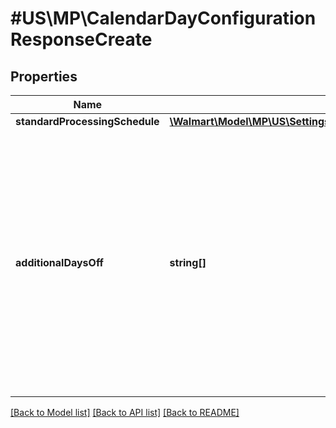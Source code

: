 # #US\MP\CalendarDayConfigurationResponseCreate

## Properties

Name | Type | Description | Notes
------------ | ------------- | ------------- | -------------
**standardProcessingSchedule** | [**\Walmart\Model\MP\US\Settings\GetAllFulfillmentCenters200ResponseInnerCalendarDayConfigurationStandardProcessingSchedule**](GetAllFulfillmentCenters200ResponseInnerCalendarDayConfigurationStandardProcessingSchedule.md) |  | [optional]
**additionalDaysOff** | **string[]** | List of additional days on which the fulfillment center is closed. If there are no additional off days, then this list will be empty. Format for Date is ISO 8601. For example: '2021-07-16'(yyyy-MM-dd) | [optional]


[[Back to Model list]](../) [[Back to API list]](../../Api/US/MP) [[Back to README]](../../README.md)
